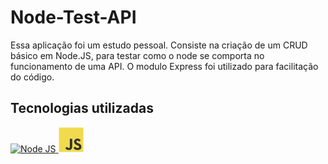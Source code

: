 # Node-Test-API

Essa aplicação foi um estudo pessoal.
Consiste na criação de um CRUD básico em Node.JS, para testar como o node se comporta no funcionamento de uma API.
O modulo Express foi utilizado para facilitação do código.


## **Tecnologias utilizadas**  

<a href="https://www.w3.org/html/" target="_blank" rel="noreferrer"> <img src="https://cdn.iconscout.com/icon/free/png-256/node-js-1174925.png" alt="Node JS" width="40" height="40"/> </a><a href="https://developer.mozilla.org/en-US/docs/Web/JavaScript" target="_blank" rel="noreferrer"> <img src="https://raw.githubusercontent.com/devicons/devicon/master/icons/javascript/javascript-original.svg" alt="javascript" width="40" height="40"/> 
